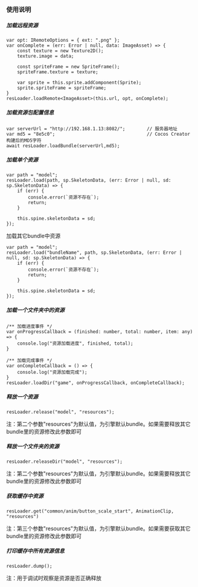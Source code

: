 ### 使用说明
##### 加载远程资源
```
var opt: IRemoteOptions = { ext: ".png" };
var onComplete = (err: Error | null, data: ImageAsset) => {
    const texture = new Texture2D();
    texture.image = data;
    
    const spriteFrame = new SpriteFrame();
    spriteFrame.texture = texture;
    
    var sprite = this.sprite.addComponent(Sprite);
    sprite.spriteFrame = spriteFrame;
}
resLoader.loadRemote<ImageAsset>(this.url, opt, onComplete);
```

##### 加载资源包配置信息
```
var serverUrl = "http://192.168.1.13:8082/";        // 服务器地址
var md5 = "8e5c0";                                  // Cocos Creator 构建后的MD5字符
await resLoader.loadBundle(serverUrl,md5);
```

##### 加载单个资源
```
var path = "model";
resLoader.load(path, sp.SkeletonData, (err: Error | null, sd: sp.SkeletonData) => {
    if (err) {
        console.error(`资源不存在`);
        return;
    }

    this.spine.skeletonData = sd;
});
```

加载其它bundle中资源
```
var path = "model";
resLoader.load("bundleName", path, sp.SkeletonData, (err: Error | null, sd: sp.SkeletonData) => {
    if (err) {
        console.error(`资源不存在`);
        return;
    }

    this.spine.skeletonData = sd;
});
```

##### 加载一个文件夹中的资源
```
/** 加载进度事件 */
var onProgressCallback = (finished: number, total: number, item: any) => {
    console.log("资源加载进度", finished, total);
}

/** 加载完成事件 */
var onCompleteCallback = () => {
    console.log("资源加载完成");
}
resLoader.loadDir("game", onProgressCallback, onCompleteCallback);
```

##### 释放一个资源
```
resLoader.release("model", "resources");
```
注：第二个参数"resources"为默认值，为引擎默认bundle。如果需要释放其它bundle里的资源修改此参数即可

##### 释放一个文件夹的资源
```
resLoader.releaseDir("model", "resources");
```
注：第二个参数"resources"为默认值，为引擎默认bundle。如果需要释放其它bundle里的资源修改此参数即可

##### 获取缓存中资源
```
resLoader.get("common/anim/button_scale_start", AnimationClip, "resources")
```
注：第三个参数"resources"为默认值，为引擎默认bundle。如果需要获取其它bundle里的资源修改此参数即可


##### 打印缓存中所有资源信息
```
resLoader.dump();   
```
注：用于调试时观察是资源是否正确释放